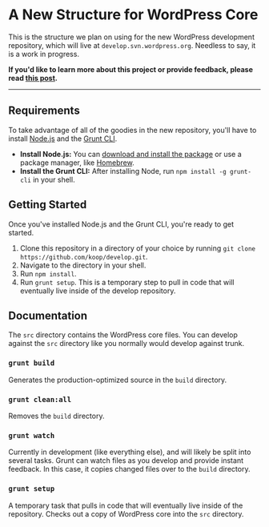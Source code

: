 A New Structure for WordPress Core
==================================

This is the structure we plan on using for the new WordPress development repository, which will live at `develop.svn.wordpress.org`. Needless to say, it is a work in progress.


**If you'd like to learn more about this project or provide feedback, please read [this post](http://wp.me/p2AvED-1AI).**

----


Requirements
------------
To take advantage of all of the goodies in the new repository, you'll have to install [Node.js](http://nodejs.org/) and the [Grunt CLI](http://gruntjs.com/getting-started).

* **Install Node.js:** You can [download and install the package](http://nodejs.org/) or use a package manager, like [Homebrew](http://brew.sh/).
* **Install the Grunt CLI:** After installing Node, run `npm install -g grunt-cli` in your shell.


Getting Started
---------------
Once you've installed Node.js and the Grunt CLI, you're ready to get started.

1. Clone this repository in a directory of your choice by running `git clone https://github.com/koop/develop.git`.
2. Navigate to the directory in your shell.
3. Run `npm install`.
4. Run `grunt setup`. This is a temporary step to pull in code that will eventually live inside of the develop repository.


Documentation
-------------

The `src` directory contains the WordPress core files. You can develop against the `src` directory like you normally would develop against trunk.

### `grunt build`
Generates the production-optimized source in the `build` directory.

### `grunt clean:all`
Removes the `build` directory.

### `grunt watch`
Currently in development (like everything else), and will likely be split into several tasks. Grunt can watch files as you develop and provide instant feedback. In this case, it copies changed files over to the `build` directory. 

### `grunt setup`
A temporary task that pulls in code that will eventually live inside of the repository. Checks out a copy of WordPress core into the `src` directory.

